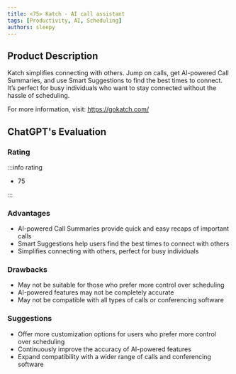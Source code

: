 ```yaml
---
title: <75> Katch - AI call assistant
tags: [Productivity, AI, Scheduling]
authors: sleepy
---
```


## Product Description

Katch simplifies connecting with others. Jump on calls, get AI-powered Call Summaries, and use Smart Suggestions to find the best times to connect. It’s perfect for busy individuals who want to stay connected without the hassle of scheduling.

For more information, visit: https://gokatch.com/

## ChatGPT's Evaluation

### Rating

:::info rating

- 75

:::

### Advantages

- AI-powered Call Summaries provide quick and easy recaps of important calls
- Smart Suggestions help users find the best times to connect with others
- Simplifies connecting with others, perfect for busy individuals


### Drawbacks

- May not be suitable for those who prefer more control over scheduling
- AI-powered features may not be completely accurate
- May not be compatible with all types of calls or conferencing software

### Suggestions

- Offer more customization options for users who prefer more control over scheduling
- Continuously improve the accuracy of AI-powered features
- Expand compatibility with a wider range of calls and conferencing software